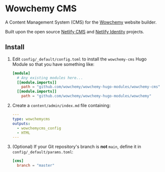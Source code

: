 # Wowchemy CMS

A Content Management System (CMS) for the [Wowchemy](https://wowchemy.com) website builder.

Built upon the open source [Netlify CMS](https://www.netlifycms.org/) and [Netlify Identity](https://docs.netlify.com/visitor-access/identity/#enable-identity-in-the-ui) projects.

## Install

1. Edit `config/_default/config.toml` to install the `wowchemy-cms` Hugo Module so that you have something like:

   ```toml
   [module]
     # Any existing modules here...
     [[module.imports]]
       path = "github.com/wowchemy/wowchemy-hugo-modules/wowchemy-cms"
     [[module.imports]]
       path = "github.com/wowchemy/wowchemy-hugo-modules/wowchemy"
   ```

2. Create a `content/admin/index.md` file containing:

   ```yaml
   ---
   type: wowchemycms
   outputs:
     - wowchemycms_config
     - HTML
   ---

   ```

3. (Optional) If your Git repository's branch is **not** `main`, define it in `config/_default/params.toml`:

   ```toml
   [cms]
     branch = "master"
   ```
